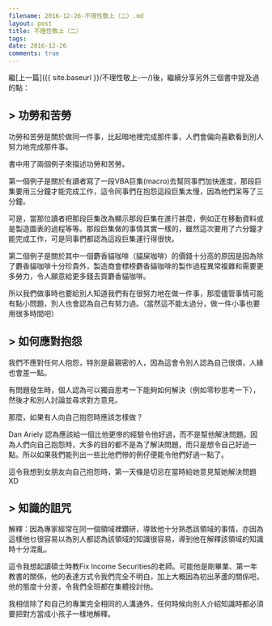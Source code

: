 ```yaml
---
filename: 2016-12-26-不理性敬上（二）.md
layout: post
title: 不理性敬上（二）
tags: 
date: 2016-12-26
comments: true
---
```

繼[上一篇]({{ site.baseurl }}/不理性敬上-一/)後，繼續分享另外三個書中提及過的點：

## > 功勞和苦勞

功勞和苦勞是關於做同一件事，比起暗地裡完成那件事，人們會偏向喜歡看到別人努力地完成那件事。

書中用了兩個例子來描述功勞和苦勞。

第一個例子是關於有讀者寫了一段VBA巨集(macro)去幫同事們加快進度，那段巨集要用三分鐘才能完成工作，這令同事們在抱怨這段巨集太慢，因為他們呆等了三分鐘。

可是，當那位讀者把那段巨集改為顯示那段巨集在進行甚麼，例如正在移動資料或是製造圖表的過程等等。那段巨集做的事情其實一樣的，雖然這次要用了六分鐘才能完成工作，可是同事們都認為這段巨集運行得很快。

第二個例子是關於其中一個麝香貓咖啡（貓屎咖啡）的價錢十分高的原因是因為除了麝香貓咖啡十分珍貴外，製造商會標榜麝香貓咖啡的製作過程異常複雜和需要更多勞力，令人願意給更多錢去買麝香貓咖啡。

所以我們做事時也要給別人知道我們有在很努力地在做一件事，那麼儘管事情可能有點小問題，別人也會認為自己有努力過。（當然這不能太過分，做一件小事也要用很多時間吧）

## > 如何應對抱怨

我們不應對任何人抱怨，特別是最親密的人，因為這會令別人認為自己很煩，人緣也會差一點。

有問題發生時，個人認為可以獨自思考一下能夠如何解決（例如零秒思考一下），然後才和別人討論並尋求對方意見。

那麼，如果有人向自己抱怨時應該怎樣做？

Dan Ariely 認為應該給一個比他更慘的經驗令他好過，而不是幫他解決問題。因為人們向自己抱怨時，大多的目的都不是為了解決問題，而只是想令自己好過一點。所以如果我們能列出一些比他們慘的例仔便能令他們好過一點了。

這令我想到女朋友向自己抱怨時，第一天條是切忌在當時給她意見幫她解決問題XD
    
## > 知識的詛咒

解釋：因為專家經常在同一個領域裡鑽研，導致他十分熟悉該領域的事情，亦因為這樣他乜很容易以為別人都認為該領域的知識很容易，導到他在解釋該領域的知識時十分混亂。

這令我想起讀碩士時教Fix Income Securities的老師。可能他是剛畢業、第一年教書的關係，他的表達方式令我們完全不明白，加上大概因為初出茅蘆的關係吧，他的態度十分差，令我們全班都在集體投討他。

我相信除了和自己的專業完全相同的人溝通外，任何時候向別人介紹知識時都必須要把對方當成小孩子一樣地解釋。